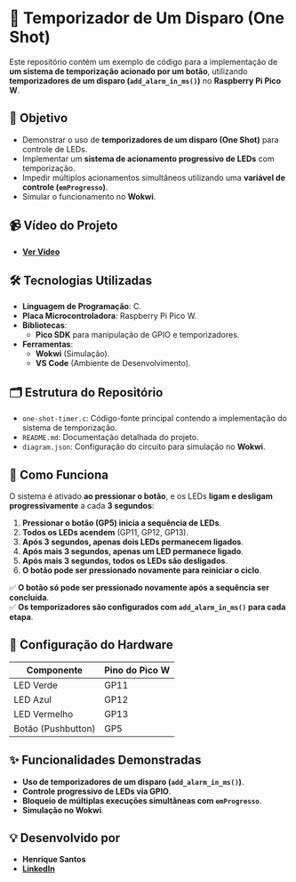 # 🔘 Temporizador de Um Disparo (One Shot)  

Este repositório contém um exemplo de código para a implementação de **um sistema de temporização acionado por um botão**, utilizando **temporizadores de um disparo (`add_alarm_in_ms()`)** no **Raspberry Pi Pico W**.  

## 🎯 Objetivo  

- Demonstrar o uso de **temporizadores de um disparo (One Shot)** para controle de LEDs.  
- Implementar um **sistema de acionamento progressivo de LEDs** com temporização.  
- Impedir múltiplos acionamentos simultâneos utilizando uma **variável de controle (`emProgresso`)**.  
- Simular o funcionamento no **Wokwi**.  

## 📹 Vídeo do Projeto  

- **[Ver Vídeo](#)**  

## 🛠️ Tecnologias Utilizadas  

- **Linguagem de Programação**: C.  
- **Placa Microcontroladora**: Raspberry Pi Pico W.  
- **Bibliotecas**:  
  - **Pico SDK** para manipulação de GPIO e temporizadores.  
- **Ferramentas**:  
  - **Wokwi** (Simulação).  
  - **VS Code** (Ambiente de Desenvolvimento).  

## 🗂️ Estrutura do Repositório  

- `one-shot-timer.c`: Código-fonte principal contendo a implementação do sistema de temporização.  
- `README.md`: Documentação detalhada do projeto.  
- `diagram.json`: Configuração do circuito para simulação no **Wokwi**.  

## 🚀 Como Funciona  

O sistema é ativado **ao pressionar o botão**, e os LEDs **ligam e desligam progressivamente** a cada **3 segundos**:  

1. **Pressionar o botão (GP5) inicia a sequência de LEDs**.  
2. **Todos os LEDs acendem** (GP11, GP12, GP13).  
3. **Após 3 segundos, apenas dois LEDs permanecem ligados**.  
4. **Após mais 3 segundos, apenas um LED permanece ligado**.  
5. **Após mais 3 segundos, todos os LEDs são desligados**.  
6. **O botão pode ser pressionado novamente para reiniciar o ciclo**.  

✅ **O botão só pode ser pressionado novamente após a sequência ser concluída**.  
✅ **Os temporizadores são configurados com `add_alarm_in_ms()` para cada etapa**.  

## 🔌 Configuração do Hardware  

| Componente  | Pino do Pico W |  
|------------|---------------|  
| LED Verde  | GP11          |  
| LED Azul   | GP12          |  
| LED Vermelho | GP13         |  
| Botão (Pushbutton) | GP5   |  

## ✨ Funcionalidades Demonstradas  

- **Uso de temporizadores de um disparo (`add_alarm_in_ms()`)**.  
- **Controle progressivo de LEDs via GPIO**.  
- **Bloqueio de múltiplas execuções simultâneas com `emProgresso`**.  
- **Simulação no Wokwi**.  

## 💡 Desenvolvido por  

- **Henrique Santos**  
- **[LinkedIn](https://www.linkedin.com/in/dev-henriqueo-santos/)**  
